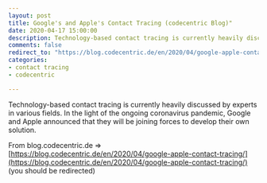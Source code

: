 ```yaml
---
layout: post
title: Google's and Apple's Contact Tracing (codecentric Blog)"
date: 2020-04-17 15:00:00
description: Technology-based contact tracing is currently heavily discussed by experts in various fields. In the light of the ongoing coronavirus pandemic, Google and Apple announced that they will be joining forces to develop their own solution. (from blog.codecentric.de)
comments: false
redirect_to: "https://blog.codecentric.de/en/2020/04/google-apple-contact-tracing/"
categories:
- contact tracing
- codecentric

---
```

Technology-based contact tracing is currently heavily discussed by experts in various fields.
In the light of the ongoing coronavirus pandemic, Google and Apple announced that they will be joining forces to develop their own solution. 

From blog.codecentric.de => [https://blog.codecentric.de/en/2020/04/google-apple-contact-tracing/](https://blog.codecentric.de/en/2020/04/google-apple-contact-tracing/) (you should be redirected)
